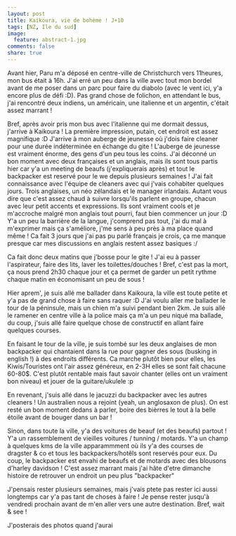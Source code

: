 ```yaml
---
layout: post
title: Kaikoura, vie de bohème ! J+10
tags: [NZ, Ile du sud]
image:
  feature: abstract-1.jpg
comments: false
share: true
---
```


Avant hier, Paru m'a déposé en centre-ville de Christchurch vers 11heures, mon bus était à 16h. J'ai erré un peu dans la ville avec tout mon bordel avant de me poser dans un parc pour faire du diabolo (avec le vent ici, y'a encore plus de défi :D). Pas grand chose de folichon, en attendant le bus, j'ai rencontré deux indiens, un américain, une italienne et un argentin, c'était assez marrant !

Bref, après avoir pris mon bus avec l'italienne qui me dormait dessus, j'arrive à Kaikoura ! La première impression, putain, cet endroit est assez magnifique :D J'arrive à mon auberge de jeunesse où j'dois faire cleaner pour une durée indéterminée en échange du gite ! L'auberge de jeunesse est vraiment énorme, des gens d'un peu tous les coins. J'ai déconné un bon moment avec deux françaises et un anglais, mais ils sont tous partis hier car y'a un meeting de beaufs (j'expliquerais après) et tout le backpacker est reservé pour le we depuis plusieurs semaines ! J'ai fait connaissance avec l'équipe de cleaners avec qui j'vais cohabiter quelques jours. Trois anglaises, un néo zélandais et le manager irlandais. Autant vous dire que c'est assez chaud à suivre lorsqu'ils parlent en groupe, chacun avec leur petit accents et expressions. Ils sont vraiment cools et je m'accroche malgré mon anglais tout pourri, faut bien commencer un jour :D Y'a un peu la barrière de la langue, j'comprend pas tout, j'ai du mal à m'exprimer mais ça s'améliore, j'me sens à peu près à ma place quand même ! Ca fait 3 jours que j'ai pas pu parlé français je crois, ça me manque presque car mes discussions en anglais restent assez basiques :/

Ca fait donc deux matins que j'bosse pour le gite ! J'ai eu à passer l'aspirateur, faire des lits, laver les toilettes/douches ! Bref, c'est pas la mort, ça nous prend 2h30 chaque jour et ça permet de garder un petit rythme chaque matin en économisant un peu de sous ! 

Hier aprem', je suis allé me ballader dans Kaikoura, la ville est toute petite et y'a pas de grand chose à faire sans raquer :D J'ai voulu aller me ballader le tour de la péninsule, mais un chien m'a suivi pendant bien 2km. Je suis allé le ramener en centre ville à la police mais ça m'a un peu niqué ma ballade, du coup, j'suis allé faire quelque chose de constructif en allant faire quelques courses. 

En faisant le tour de la ville, je suis tombé sur les deux anglaises de mon backpacker qui chantaient dans la rue pour gagner des sous (busking in english !) à des endroits différents. Ca marche plutôt bien pour elles, les Kiwis/Touristes ont l'air assez généreux, en 2-3H elles se sont fait chacune 60-80$. C'est plutôt rentable mais faut savoir chanter (elles ont un vraiment bon niveau) et jouer de la guitare/ukulele :p

En revenant, j'suis allé dans le jacuzzi du backpacker avec les autres cleaners ! Un australien nous a rejoint (yeah, un anglosaxon de plus). On est resté un bon moment dedans à parler, boire des bièrres le tout à la belle étoile avant de bouger dans un bar !

Sinon, dans toute la ville, y'a des voitures de beauf (et des beaufs) partout ! Y'a un rassemblement de vieilles voitures / tunning / motards. Y'a un champ à quelques kms de la ville apparammment où ils y'a des courses de dragster & co et tous les backpackers/hotêls sont reservés pour eux. Du coup, le backpacker est envahi de beaufs et de motards avec des blousons d'harley davidson ! C'est assez marrant mais j'ai hâte d'etre dimanche histoire de retrouver un endroit un peu plus "backpacker"

J'pensais rester plusieurs semaines, mais j'vais ptete pas rester ici aussi longtemps car y'a pas tant de choses à faire !  Je pense rester jusqu'à vendredi prochain avant de m'en aller vers une autre destination. Bref, wait & see ! 

J'posterais des photos quand j'aurai